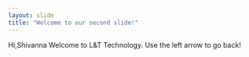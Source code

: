 ```yaml
---
layout: slide
title: "Welcome to our second slide!"
---
```

Hi,Shivanna Welcome to L&T Technology.
Use the left arrow to go back!
